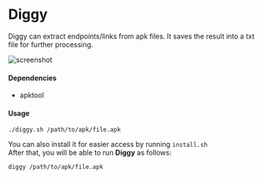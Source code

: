 # Diggy
Diggy can extract endpoints/links from apk files. It saves the result into a txt file for further processing.

![screenshot](https://i.imgur.com/VJvRst4.png)


#### Dependencies
- apktool

#### Usage
```
./diggy.sh /path/to/apk/file.apk
```
You can also install it for easier access by running `install.sh`\
After that, you will be able to run **Diggy** as follows:
```
diggy /path/to/apk/file.apk
```
